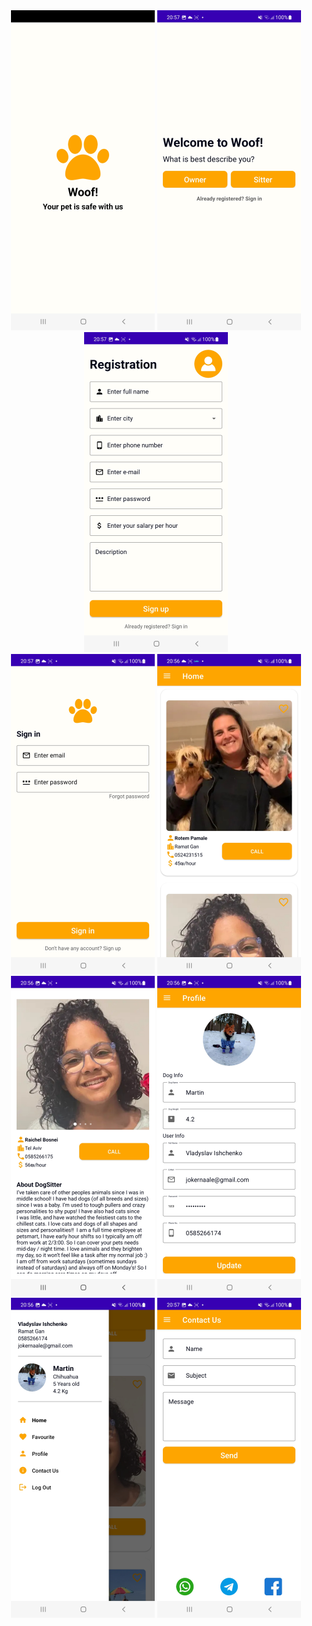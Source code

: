 <div align="center">
  <img src="https://github.com/vlady98ish/DogSitterProject/blob/master/Screenshot/Screenshot_20230221-205858.jpg" width="230px" />  
   <img src="https://github.com/vlady98ish/DogSitterProject/blob/master/Screenshot/Screenshot_20230221-205722.jpg" width="230px" />
  <img src="https://github.com/vlady98ish/DogSitterProject/blob/master/Screenshot/Screenshot_20230221-205730.jpg" width="230px" /> <br>
  <img src="https://github.com/vlady98ish/DogSitterProject/blob/master/Screenshot/Screenshot_20230221-205713.jpg" width="230px" />
  <img src="https://github.com/vlady98ish/DogSitterProject/blob/master/Screenshot/Screenshot_20230221-205616.jpg" width="230px" />
  <img src="https://github.com/vlady98ish/DogSitterProject/blob/master/Screenshot/Screenshot_20230221-205636.jpg" width="230px" />
  <img src="https://github.com/vlady98ish/DogSitterProject/blob/master/Screenshot/Screenshot_20230221-205654.jpg" width="230px" />  
  <img src="https://github.com/vlady98ish/DogSitterProject/blob/master/Screenshot/Screenshot_20230221-205644.jpg" width="230px" />  
  <img src="https://github.com/vlady98ish/DogSitterProject/blob/master/Screenshot/Screenshot_20230221-205705.jpg" width="230px" />
  
</div>
